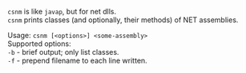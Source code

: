 
`csnm` is like `javap`, but for net dlls.  
`csnm` prints classes (and optionally, their methods) of NET assemblies.

Usage: `csnm [<options>] <some-assembly>`  
Supported options:  
`-b` - brief output; only list classes.  
`-f` - prepend filename to each line written.

